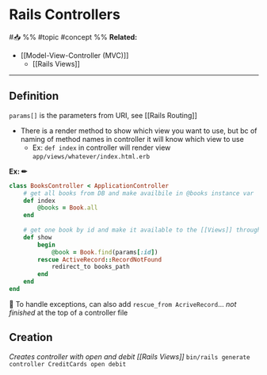 # Rails Controllers
#📥 
%%
#topic
#concept
%%
**Related:**
-  [[Model-View-Controller (MVC)]]
	-  [[Rails Views]]

---

## Definition

`params[]` is the parameters from URI, see [[Rails Routing]]
- There is a render method to show which view you want to use, but bc of naming of method names in controller it will know which view to use
	- Ex: `def index` in controller will render view `app/views/whatever/index.html.erb`

**Ex: ✏**  

```Ruby
class BooksController < ApplicationController
	# get all books from DB and make availbile in @books instance var
	def index
		@books = Book.all
	end
	
	# get one book by id and make it available to the [[Views]] through instance var @book
	def show
		begin
			@book = Book.find(params[:id])
		rescue ActiveRecord::RecordNotFound
			redirect_to books_path
		end
	end
end


```


📝 To handle exceptions, can also add `rescue_from AcriveRecord`... *not finished* at the top of a controller file 

## Creation
*Creates controller with open and debit [[Rails Views]]*
`bin/rails generate controller CreditCards open debit`
